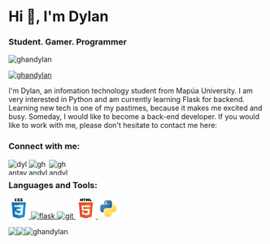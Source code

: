 <h1 align="left">Hi 👋, I'm Dylan</h1>
<h3 align="left">Student. Gamer. Programmer</h3>

<p align="left"> <img src="https://komarev.com/ghpvc/?username=ghandylan&label=Profile%20views&color=0e75b6&style=flat" alt="ghandylan" /> </p>

<p align="left"> <a href="https://github.com/ryo-ma/github-profile-trophy"><img src="https://github-profile-trophy.vercel.app/?username=ghandylan" alt="ghandylan" /></a> </p>
<p align="left"> I'm Dylan, an infomation technology student from Mapúa University. I am very interested in Python and am currently learning Flask for backend. Learning new tech is one of my pastimes, because it makes me excited and busy. Someday, I would like to become a back-end developer. If you would like to work with me, please don't hesitate to contact me here:</p>
<h3 align="left">Connect with me:</h3>
<p align="left">
<a href="https://linkedin.com/in/dylantayag" target="blank"><img align="left" src="https://raw.githubusercontent.com/rahuldkjain/github-profile-readme-generator/master/src/images/icons/Social/linked-in-alt.svg" alt="dylantayag" height="30" width="40" /></a>
<a href="https://fb.com/ghandylan" target="blank"><img align="left" src="https://raw.githubusercontent.com/rahuldkjain/github-profile-readme-generator/master/src/images/icons/Social/facebook.svg" alt="ghandylan" height="30" width="40" /></a>
<a href="https://instagram.com/ghandylan" target="blank"><img align="left" src="https://raw.githubusercontent.com/rahuldkjain/github-profile-readme-generator/master/src/images/icons/Social/instagram.svg" alt="ghandylan" height="30" width="40" /></a>
</p>
<br>
<h3 align="left">Languages and Tools:</h3>
<p align="left"> <a href="https://www.w3schools.com/css/" target="_blank" rel="noreferrer"> <img src="https://raw.githubusercontent.com/devicons/devicon/master/icons/css3/css3-original-wordmark.svg" alt="css3" width="40" height="40"/> </a> <a href="https://flask.palletsprojects.com/" target="_blank" rel="noreferrer"> <img src="https://www.vectorlogo.zone/logos/pocoo_flask/pocoo_flask-icon.svg" alt="flask" width="40" height="40"/> </a> <a href="https://git-scm.com/" target="_blank" rel="noreferrer"> <img src="https://www.vectorlogo.zone/logos/git-scm/git-scm-icon.svg" alt="git" width="40" height="40"/> </a> <a href="https://www.w3.org/html/" target="_blank" rel="noreferrer"> <img src="https://raw.githubusercontent.com/devicons/devicon/master/icons/html5/html5-original-wordmark.svg" alt="html5" width="40" height="40"/> </a> <a href="https://www.python.org" target="_blank" rel="noreferrer"> <img src="https://raw.githubusercontent.com/devicons/devicon/master/icons/python/python-original.svg" alt="python" width="40" height="40"/> </a> </p>

<div style="display: flex; flex-direction: row;">
 <img class="img" src="https://github-readme-stats.vercel.app/api?username=ghandylan&show_icons=true&layout=compact" />
 <img class="img" src="https://github-readme-stats.vercel.app/api/top-langs/?username=ghandylan&layout=compact" />
  <img align="" src="https://github-readme-streak-stats.herokuapp.com/?user=ghandylan&layout=compact" alt="ghandylan" />
</div>
